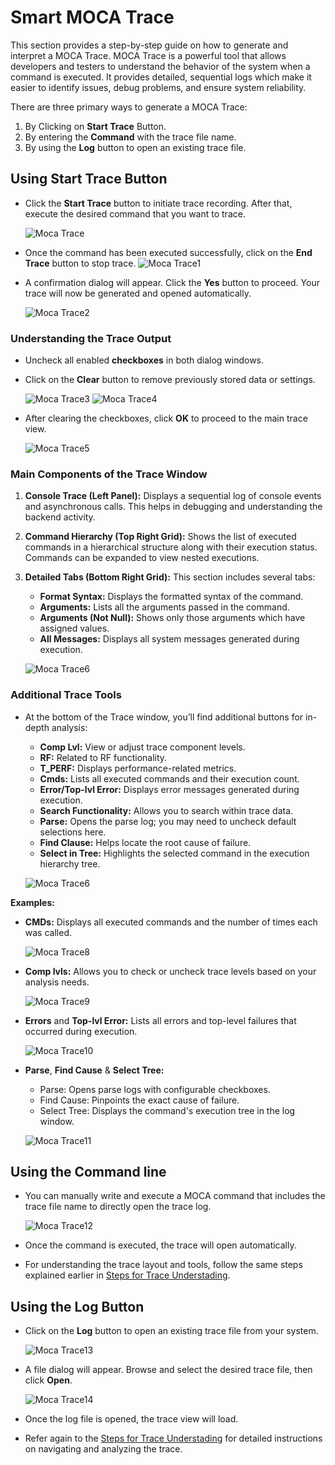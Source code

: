 # Smart MOCA Trace

This section provides a step-by-step guide on how to generate and interpret a MOCA Trace. MOCA Trace is a powerful tool that allows developers and testers to understand the behavior of the system when a command is executed. It provides detailed, sequential logs which make it easier to identify issues, debug problems, and ensure system reliability.

There are three primary ways to generate a MOCA Trace:

1. By Clicking on **Start Trace** Button.
2. By entering the **Command** with the trace file name.
3. By using the **Log** button to open an existing trace file.

## Using Start Trace Button

- Click the **Start Trace** button to initiate trace recording. After that, execute the desired command that you want to trace.

    ![Moca Trace](./.attachments/Trace%20startbutton.png)

- Once the command has been executed successfully, click on the **End Trace** button to stop trace.
    ![Moca Trace1](./.attachments/End%20Tracebutton.png)

- A confirmation dialog will appear. Click the **Yes** button to proceed. Your trace will now be generated and opened automatically.

    ![Moca Trace2](./.attachments/Trace%20Openbutton.png)

### Understanding the Trace Output

- Uncheck all enabled **checkboxes** in both dialog windows.

- Click on the **Clear** button to remove previously stored data or settings.

    ![Moca Trace3](./.attachments/traceenabled.png)
    ![Moca Trace4](./.attachments/Traceenabled2.png)

- After clearing the checkboxes, click **OK** to proceed to the main trace view.

    ![Moca Trace5](./.attachments/OpenTracepage.png)

### Main Components of the Trace Window

1. **Console Trace (Left Panel):** Displays a sequential log of console events and asynchronous calls. This helps in debugging and understanding the backend activity.

2. **Command Hierarchy (Top Right Grid):** Shows the list of executed commands in a hierarchical structure along with their execution status. Commands can be expanded to view nested executions.

3. **Detailed Tabs (Bottom Right Grid):** This section includes several tabs:
    - **Format Syntax:** Displays the formatted syntax of the command.
    - **Arguments:** Lists all the arguments passed in the command.
    - **Arguments (Not Null):** Shows only those arguments which have assigned values.
    - **All Messages:** Displays all system messages generated during execution.

    ![Moca Trace6](./.attachments/Explainopentracepage.png)


### Additional Trace Tools

- At the bottom of the Trace window, you’ll find additional buttons for in-depth analysis:

    - **Comp Lvl:** View or adjust trace component levels.
    - **RF:** Related to RF functionality.
    - **T_PERF:** Displays performance-related metrics.
    - **Cmds:** Lists all executed commands and their execution count.
    - **Error/Top-lvl Error:** Displays error messages generated during execution.
    - **Search Functionality:** Allows you to search within trace data.
    - **Parse:** Opens the parse log; you may need to uncheck default selections here.
    - **Find Clause:** Helps locate the root cause of failure.
    - **Select in Tree:** Highlights the selected command in the execution hierarchy tree.

    ![Moca Trace6](./.attachments/Opentracepagebuttons.png)


**Examples:**
- **CMDs:** Displays all executed commands and the number of times each was called.

    ![Moca Trace8](./.attachments/opentracepagebuttonexplain.png)

- **Comp lvls:** Allows you to check or uncheck trace levels based on your analysis needs.

    ![Moca Trace9](./.attachments/opentracepagebuttonexplain2.png)

- **Errors** and **Top-lvl Error:** Lists all errors and top-level failures that occurred during execution.

    ![Moca Trace10](./.attachments/opentracepagebuttonexplain3.png)

- **Parse**, **Find Cause** & **Select Tree:**

    - Parse: Opens parse logs with configurable checkboxes.
    - Find Cause: Pinpoints the exact cause of failure.
    - Select Tree: Displays the command's execution tree in the log window.

    ![Moca Trace11](./.attachments/opentracepagebuttonexplain4.png)



## Using the Command line

- You can manually write and execute a MOCA command that includes the trace file name to directly open the trace log.

    ![Moca Trace12](./.attachments/MocaCommandtrace.png)

- Once the command is executed, the trace will open automatically.

- For understanding the trace layout and tools, follow the same steps explained earlier in [Steps for Trace Understading](#understanding-the-trace-output).

## Using the Log Button

- Click on the **Log** button to open an existing trace file from your system.

    ![Moca Trace13](./.attachments/Logbuttonfortrace.png)

- A file dialog will appear. Browse and select the desired trace file, then click **Open**.

    ![Moca Trace14](./.attachments/Logfilesfortrace.png)

- Once the log file is opened, the trace view will load.

- Refer again to the [Steps for Trace Understading](#understanding-the-trace-output) for detailed instructions on navigating and analyzing the trace.





